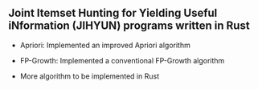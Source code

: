 ## Joint Itemset Hunting for Yielding Useful iNformation (JIHYUN) programs written in Rust

* Apriori: Implemented an improved Apriori algorithm

* FP-Growth: Implemented a conventional FP-Growth algorithm

* More algorithm to be implemented in Rust
